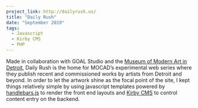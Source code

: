 ```yaml
---
project_link: http://dailyrush.us/
title: "Daily Rush"
date: "September 2019"
tags:
  - Javascript
  - Kirby CMS
  - PHP
---
```


Made in collaboration with GOAL Studio and the [Museum of Modern Art in Detroit][mocad], Daily Rush is the home for MOCAD’s experimental web series where they publish recent and commissioned works by artists from Detroit and beyond. In order to let the artwork shine as the focal point of the site, I kept things relatively simple by using javascript templates powered by [handlebars.js][handlebars] to render the front end layouts and [Kirby CMS][kirby] to control content entry on the backend.

[mocad]: https://mocadetroit.org/
[handlebars]: https://handlebarsjs.com/
[kirby]: https://getkirby.com/
